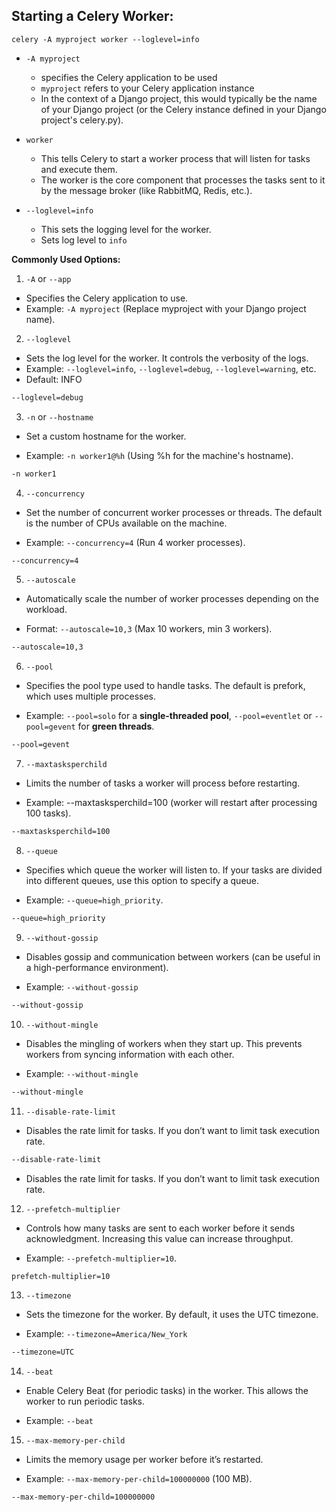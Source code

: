 ## Starting a Celery Worker:

``celery -A myproject worker --loglevel=info``

- ``-A myproject``
    - specifies the Celery application to be used
    - ``myproject`` refers to your Celery application instance
    - In the context of a Django project, this would typically be the name of your Django project (or the Celery instance defined in your Django project's celery.py).

- ``worker``
    - This tells Celery to start a worker process that will listen for tasks and execute them.
    - The worker is the core component that processes the tasks sent to it by the message broker (like RabbitMQ, Redis, etc.).

- ``--loglevel=info``
    - This sets the logging level for the worker.
    - Sets log level to ``info``

**Commonly Used Options:**

1. ``-A`` or ``--app``

- Specifies the Celery application to use.
- Example: ``-A myproject`` (Replace myproject with your Django project name).

2. ``--loglevel``
- Sets the log level for the worker. It controls the verbosity of the logs.
- Example: ``--loglevel=info``, ``--loglevel=debug``, ``--loglevel=warning``, etc.
- Default: INFO

```sh
--loglevel=debug
```

3. ``-n`` or ``--hostname``

- Set a custom hostname for the worker.

- Example: ``-n worker1@%h`` (Using %h for the machine's hostname).

```sh
-n worker1
```

4. ``--concurrency``

- Set the number of concurrent worker processes or threads. The default is the number of CPUs available on the machine.

- Example: ``--concurrency=4`` (Run 4 worker processes).

```sh
--concurrency=4
```

5. ``--autoscale``

- Automatically scale the number of worker processes depending on the workload.

- Format: ``--autoscale=10,3`` (Max 10 workers, min 3 workers).

```sh
--autoscale=10,3
```

6. ``--pool``

- Specifies the pool type used to handle tasks. The default is prefork, which uses multiple processes.

- Example: ``--pool=solo`` for a **single-threaded pool**, ``--pool=eventlet`` or ``--pool=gevent`` for **green threads**.

```sh
--pool=gevent
```

7. ``--maxtasksperchild``

- Limits the number of tasks a worker will process before restarting.

- Example: --maxtasksperchild=100 (worker will restart after processing 100 tasks).

```sh
--maxtasksperchild=100
```

8. ``--queue``

- Specifies which queue the worker will listen to. If your tasks are divided into different queues, use this option to specify a queue.

- Example: ``--queue=high_priority``.

```sh
--queue=high_priority
```

9. ``--without-gossip``

- Disables gossip and communication between workers (can be useful in a high-performance environment).

- Example: ``--without-gossip``

```sh
--without-gossip
```

10. ``--without-mingle``

- Disables the mingling of workers when they start up. This prevents workers from syncing information with each other.

- Example: ``--without-mingle``

```sh
--without-mingle
```

11. ``--disable-rate-limit``

- Disables the rate limit for tasks. If you don’t want to limit task execution rate.

```sh
--disable-rate-limit
```

- Disables the rate limit for tasks. If you don’t want to limit task execution rate.

12. ``--prefetch-multiplier``

- Controls how many tasks are sent to each worker before it sends acknowledgment. Increasing this value can increase throughput.

- Example: ``--prefetch-multiplier=10``.

```sh
prefetch-multiplier=10
```

13. ``--timezone``

- Sets the timezone for the worker. By default, it uses the UTC timezone.

- Example: ``--timezone=America/New_York``

```bash
--timezone=UTC
```

14. ``--beat``

- Enable Celery Beat (for periodic tasks) in the worker. This allows the worker to run periodic tasks.

- Example: ``--beat``


15. ``--max-memory-per-child``

- Limits the memory usage per worker before it’s restarted.

- Example: ``--max-memory-per-child=100000000`` (100 MB).

```bash
--max-memory-per-child=100000000
```
